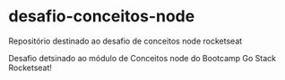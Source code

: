 # desafio-conceitos-node
Repositório destinado ao desafio de conceitos node rocketseat


Desafio detsinado ao módulo de Conceitos node do Bootcamp Go Stack Rocketseat!
